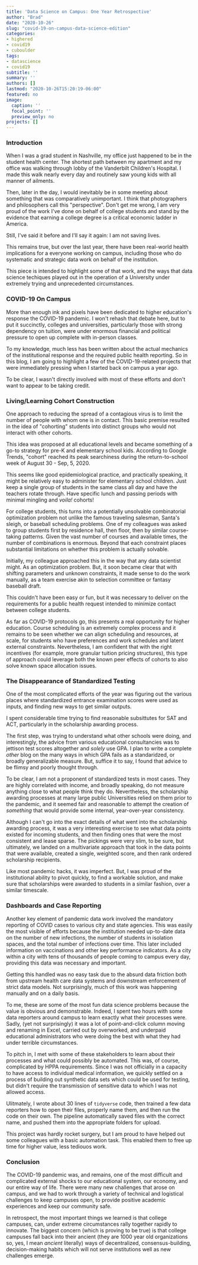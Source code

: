 ```yaml
---
title: 'Data Science on Campus: One Year Retrospective'
author: "Brad"
date: "2020-10-26"
slug: "covid-19-on-campus-data-science-edition"
categories:
- highered
- covid19
- cuboulder
tags:
- datascience
- covid19
subtitle: ''
summary: ''
authors: []
lastmod: "2020-10-26T15:20:19-06:00"
featured: no
image:
  caption: ''
  focal_point: ''
  preview_only: no
projects: []
---
```



### Introduction

When I was a grad student in Nashville, my office just happened to be in the student health center. The shortest path between my apartment and my office was walking through lobby of the Vanderbilt Children's Hospital. I made this walk nearly every day and routinely saw young kids with all manner of ailments.

Then, later in the day, I would inevitably be in some meeting about something that was comparatively unimportant. I think that photographers and philosophers call this "perspective". Don't get me wrong, I am very proud of the work I've done on behalf of college students and stand by the evidence that earning a college degree is a critical economic ladder in America.

Still, I've said it before and I'll say it again: I am not saving lives.

This remains true, but over the last year, there have been real-world health implications for a everyone working on campus, including those who do systematic and strategic data work on behalf of the institution. 

This piece is intended to highlight some of that work, and the ways that data science techiques played out in the operation of a University under extremely trying and unprecedented circumstances.

### COVID-19 On Campus

More than enough ink and pixels have been dedicated to higher education's response the COVID-19 pandemic. I won't rehash that debate here, but to put it succinctly, colleges and universities, particularly those with strong dependency on tuition, were under enormous financial and political pressure to open up complete with in-person classes.

To my knowledge, much less has been written about the actual mechanics of the institutional response and the required public health reporting. So in this blog, I am going to highlight a few of the COVID-19-related projects that were immediately pressing when I started back on campus a year ago.

To be clear, I wasn't directly involved with most of these efforts and don't want to appear to be taking credit. 

### Living/Learning Cohort Construction

One approach to reducing the spread of a contagious virus is to limit the number of people with whom one is in contact. This basic premise resulted in the idea of "cohorting" students into distinct groups who would not interact with other cohorts.

This idea was proposed at all educational levels and became something of a go-to strategy for pre-K and elementary school kids. According to Google Trends, "cohort" reached its peak searchiness during the return-to-school week of August 30 - Sep, 5, 2020. 

This seems like good epidemiological practice, and practically speaking, it might be relatively easy to administer for elementary school children. Just keep a single group of students in the same class all day and have the teachers rotate through. Have specific lunch and passing periods with minimal mingling and _voila!_ cohorts!

For college students, this turns into a potentially unsolvable combinatorial optimization problem not unlike the famous traveling salesman, Santa's sleigh, or baseball scheduling problems. One of my colleagues was asked to group students first by residence hall, then floor, then by similar course-taking patterns. Given the vast number of courses and available times, the number of combinations is enormous. Beyond that each constraint places substantial limitations on whether this problem is actually solvable.

Initially, my colleague approached this in the way that any data scientist might. As an optimization problem. But, it soon became clear that with shifting parameters and unknown constraints, it made sense to do the work manually, as a team exercise akin to selection committee or fantasy baseball draft. 

This couldn't have been easy or fun, but it was necessary to deliver on the requirements for a public health request intended to minimize contact between college students.

As far as COVID-19 protocols go, this presents a real opportunity for higher education. Course scheduling is an extremely complex process and it remains to be seen whether we can align scheduling and resources, at scale, for students who have preferences and work schedules and latent external constraints. Nevertheless, I am confident that with the right incentives (for example, more granular tuition pricing structures), this type of approach could leverage both the known peer effects of cohorts to also solve known space allocation issues.

### The Disappearance of Standardized Testing

One of the most complicated efforts of the year was figuring out the various places where standardized entrance examination scores were used as inputs, and finding new ways to get similar outputs. 

I spent considerable time trying to find reasonable subsittutes for SAT and ACT, particularly in the scholarship awarding process.

The first step, was trying to understand what other schools were doing, and interestingly, the advice from various educational consultancies was to jettison test scores altogether and _solely_ use GPA. I plan to write a complete _other_ blog on the many ways in which GPA fails as a standaridzed, or broadly generalizable measure. But, suffice it to say, I found that advice to be flimsy and poorly thought through.

To be clear, I am not a proponent of standardized tests in most cases. They are highly correlated with income, and broadly speaking, do not measure anything close to what people think they do. Nevertheless, the scholarship awarding processes at many large public Universities relied on them prior to the pandemic, and it seemed fair and reasonable to attempt the creation of _something_ that would provide some internal, year-over-year consistency.

Although I can't go into the exact details of what went into the scholarship awarding process, it was a very interesting exercise to see what data points existed for incoming students, and then finding ones that were the most consistent and lease sparse. The pickings were very slim, to be sure, but ultimately, we landed on a multivariate approach that took in the data points that were available, created a single, weighted score, and then rank ordered scholarship recipients. 

Like most pandemic hacks, it was imperfect. But, I was proud of the institutional ability to pivot quickly, to find a workable solution, and make sure that scholarships were awarded to students in a similar fashion, over a similar timescale.

### Dashboards and Case Reporting

Another key element of pandemic data work involved the mandatory reporting of COVID cases to various city and state agencies. This was easily the most visible of efforts because the institution needed up-to-date data on the number of new infections, the number of students in isolation spaces, and the total number of infections over time. This later included information on vaccinations and other key performance indicators. As a city within a city with tens of thousands of people coming to campus every day, providing this data was necessary and important.

Getting this handled was no easy task due to the absurd data friction both from upstream health care data systems and downstream enforcement of strict data models. Not surprisingly, much of this work was happening manually and on a daily basis. 

To me, these are some of the most fun data science problems because the value is obvious and demonstrable. Indeed, I spent two hours with some data reporters around campus to learn exactly what their processes were. Sadly, (yet not surprisingly) it was a lot of point-and-click column moving and renaming in Excel, carried out by overworked, and underpaid educational administrators who were doing the best with what they had under terrible circumstances.

To pitch in, I met with some of these stakeholders to learn about their processes and what could possibly be automated. This was, of course, complicated by HPPA requirements. Since I was not officially in a capacity to have access to individual medical information, we quickly settled on a process of building out synthetic data sets which could be used for testing, but didn't require the transmission of sensitive data to which I was not allowed access.

Ulitmately, I wrote about 30 lines of `tidyverse` code, then trained a few data reporters how to open their files, properly name them, and then run the code on their own. The pipeline automatically saved files with the correct name, and pushed them into the appropriate folders for upload. 

This project was hardly rocket surgery, but I am proud to have helped out some colleagues with a basic automation task. This enabled them to free up time for higher value, less tediouos work.

### Conclusion

The COVID-19 pandemic was, and remains, one of the most difficult and complicated external shocks to our educational system, our economy, and our entire way of life. There were many new challenges that arose on campus, and we had to work through a variety of technical and logistical challenges to keep campuses open, to provide positive academic experiences and keep our community safe.

In retrospect, the most important things we learned is that college campuses, can, under extreme circumstances rally together rapidly to innovate. The biggest concern (which is proving to be true) is that college campuses fall back into their ancient (they are 1000 year old organizations so, yes, I mean _ancient_ literally) ways of decentralized, consensus-building, decision-making habits which will not serve institutions well as new challenges emerge.
